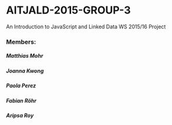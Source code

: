 # AITJALD-2015-GROUP-3
An Introduction to JavaScript and Linked Data WS 2015/16 Project

### Members:
##### Matthias Mohr
##### Joanna Kwong
##### Paola Perez
##### Fabian Röhr
##### Aripsa Roy

